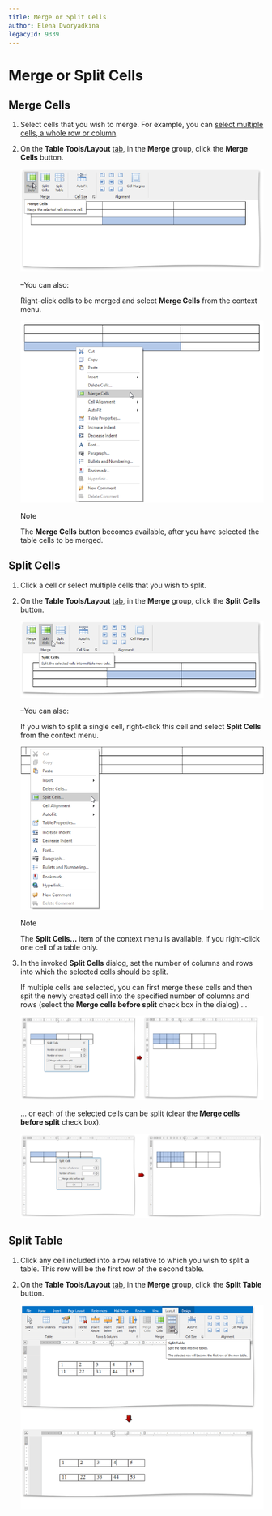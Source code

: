 ```yaml
---
title: Merge or Split Cells
author: Elena Dvoryadkina
legacyId: 9339
---
```

# Merge or Split Cells
## Merge Cells
1. Select cells that you wish to merge. For example, you can [select multiple cells, a whole row or column](select-a-cell-row-or-column.md).
2. On the **Table Tools/Layout** [ tab](../text-editor-ui/ribbon-interface.md), in the **Merge** group, click the **Merge Cells** button.
	
	![RTETablesMergeCellsbutton](../../../images/img121429.png)
	
	–You can also:
	
	Right-click cells to be merged and select **Merge Cells** from the context menu.
	
	![RTETablesMergeCellsContextMenu](../../../images/img121430.png)
	
	> [!NOTE]
	> The **Merge Cells** button becomes available, after you have selected the table cells to be merged.

## Split Cells
1. Click a cell or select multiple cells that you wish to split.
2. On the **Table Tools/Layout** [ tab](../text-editor-ui/ribbon-interface.md), in the **Merge** group, click the **Split Cells** button.
	
	![RTETablesSplitCellsButton](../../../images/img121431.png)
	
	–You can also:
	
	If you wish to split a single cell, right-click this cell and select **Split Cells** from the context menu.
	
	![RTEtAblesSplitCellsContextMenu](../../../images/img121432.png)
	
	> [!NOTE]
	> The **Split Cells...** item of the context menu is available, if you right-click one cell of a table only.
3. In the invoked **Split Cells** dialog, set the number of columns and rows into which the selected cells should be split.
	
	If multiple cells are selected, you can first merge these cells and then spit the newly created cell into the specified number of columns and rows (select the **Merge cells before split** check box in the dialog) ...
	
	![RTETablesSplitCells_MergeCellsBeforeSplit](../../../images/img121433.png)
	
	... or each of the selected cells can be split (clear the **Merge cells before split** check box).
	
	![RTETablesSplitCells_DoNotMergeBeforeSplit](../../../images/img121434.png)

## Split Table
1. Click any cell included into a row relative to which you wish to split a table. This row will be the first row of the second table.
2. On the **Table Tools/Layout** [ tab](../text-editor-ui/ribbon-interface.md), in the **Merge** group, click the **Split Table** button.
	
	![RTETablesSplitTable](../../../images/img121435.png)